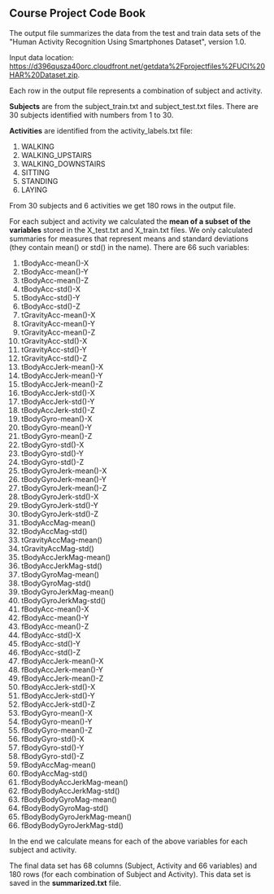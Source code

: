 ## Course Project Code Book

The output file summarizes the data from the test and train data sets of the "Human Activity Recognition Using Smartphones Dataset", version 1.0.

Input data location: https://d396qusza40orc.cloudfront.net/getdata%2Fprojectfiles%2FUCI%20HAR%20Dataset.zip.

Each row in the output file represents a combination of subject and activity.

<b>Subjects</b> are from the subject_train.txt and subject_test.txt files. There are 30 subjects identified with numbers from 1 to 30.

<b>Activities</b> are identified from the activity_labels.txt file:

1. WALKING
2. WALKING_UPSTAIRS
3. WALKING_DOWNSTAIRS
4. SITTING
5. STANDING
6. LAYING

From 30 subjects and 6 activities we get 180 rows in the output file. 

For each subject and activity we calculated the <b>mean of a subset of the variables</b> stored in the X_test.txt and X_train.txt files. We only calculated summaries for measures that represent means and standard deviations (they contain mean() or std() in the name). There are 66 such variables:

1. tBodyAcc-mean()-X
2. tBodyAcc-mean()-Y
3. tBodyAcc-mean()-Z
4. tBodyAcc-std()-X
5. tBodyAcc-std()-Y
6. tBodyAcc-std()-Z
7. tGravityAcc-mean()-X
8. tGravityAcc-mean()-Y
9. tGravityAcc-mean()-Z
10. tGravityAcc-std()-X
11. tGravityAcc-std()-Y
12. tGravityAcc-std()-Z
13. tBodyAccJerk-mean()-X
14. tBodyAccJerk-mean()-Y
15. tBodyAccJerk-mean()-Z
16. tBodyAccJerk-std()-X
17. tBodyAccJerk-std()-Y
18. tBodyAccJerk-std()-Z
19. tBodyGyro-mean()-X
20. tBodyGyro-mean()-Y
21. tBodyGyro-mean()-Z
22. tBodyGyro-std()-X
23. tBodyGyro-std()-Y
24. tBodyGyro-std()-Z
25. tBodyGyroJerk-mean()-X
26. tBodyGyroJerk-mean()-Y
27. tBodyGyroJerk-mean()-Z
28. tBodyGyroJerk-std()-X
29. tBodyGyroJerk-std()-Y
30. tBodyGyroJerk-std()-Z
31. tBodyAccMag-mean()
32. tBodyAccMag-std()
33. tGravityAccMag-mean()
34. tGravityAccMag-std()
35. tBodyAccJerkMag-mean()
36. tBodyAccJerkMag-std()
37. tBodyGyroMag-mean()
38. tBodyGyroMag-std()
39. tBodyGyroJerkMag-mean()
40. tBodyGyroJerkMag-std()
41. fBodyAcc-mean()-X
42. fBodyAcc-mean()-Y
43. fBodyAcc-mean()-Z
44. fBodyAcc-std()-X
45. fBodyAcc-std()-Y
46. fBodyAcc-std()-Z
47. fBodyAccJerk-mean()-X
48. fBodyAccJerk-mean()-Y
49. fBodyAccJerk-mean()-Z
50. fBodyAccJerk-std()-X
51. fBodyAccJerk-std()-Y
52. fBodyAccJerk-std()-Z
53. fBodyGyro-mean()-X
54. fBodyGyro-mean()-Y
55. fBodyGyro-mean()-Z
56. fBodyGyro-std()-X
57. fBodyGyro-std()-Y
58. fBodyGyro-std()-Z
59. fBodyAccMag-mean()
60. fBodyAccMag-std()
61. fBodyBodyAccJerkMag-mean()
62. fBodyBodyAccJerkMag-std()
63. fBodyBodyGyroMag-mean()
64. fBodyBodyGyroMag-std()
65. fBodyBodyGyroJerkMag-mean()
66. fBodyBodyGyroJerkMag-std()

In the end we calculate means for each of the above variables for each subject and activity.

The final data set has 68 columns (Subject, Activity and 66 variables) and 180 rows (for each combination of Subject and Activity). This data set is saved in the <b>summarized.txt</b> file.
